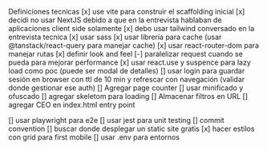 Definiciones tecnicas
[x] use vite para construir el scaffolding inicial
[x] decidi no usar NextJS debido a que en la entrevista hablaban de aplicaciones client side solamente
[x] debo usar tailwind conversado en la entrevista tecnica
[x] usar sass
[x] usar librería para cache (usar @tanstack/react-query para manejar cache)
[x] usar react-router-dom para manejar rutas
[x] definir look and feel
[-] paralelizar request cuando se pueda para mejorar performance
[x] usar react.use y suspence para lazy load como poc (puede ser modal de detalles)
[] usar login para guardar sesión en browser con ttl de 10 min y refrescar con navegación (validar donde gestionar ese auth)
[] Agregar page counter
[] usar minificado y ofuscado
[] agregar skeletom para loading
[] Almacenar filtros en URL
[] agregar CEO en index.html entry point

[] usar playwright para e2e
[] usar jest para unit testing
[] commit convention
[] buscar donde desplegar un static site gratis
[x] hacer estilos con grid para first mobile
[] usar .env para entornos

